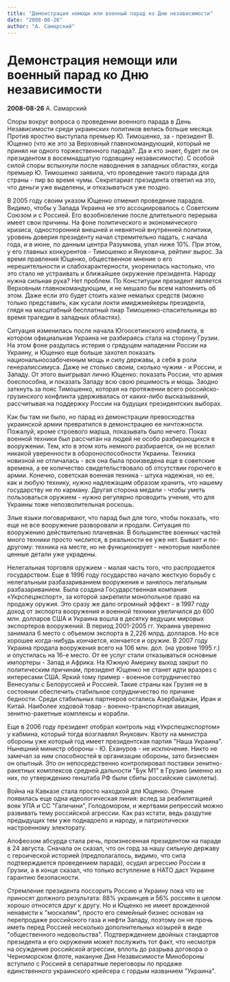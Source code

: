 ```yaml
---
title: "Демонстрация немощи или военный парад ко Дню независимости"
date: "2008-08-26"
author: "А. Самарский"
---
```


# Демонстрация немощи или военный парад ко Дню независимости

**2008-08-26** А. Самарский

Споры вокруг вопроса о проведении военного парада в День Независимости среди украинских политиков велись больше месяца. Против яростно выступала премьер Ю. Тимошенко, за - президент В. Ющенко (что же это за Верховный главнокомандующий, который не принял ни одного торжественного парада?. Да и кто знает, будет ли он президентом в восемнадцатую годовщину независимости). С особой силой споры вспыхнули после наводнения в западных областях, когда премьер Ю. Тимошенко заявила, что проведение такого парада для страны - пир во время чумы. Секретариат президента ответил на это, что деньги уже выделены, и отказываться уже поздно.

В 2005 году своим указом Ющенко отменил проведение парадов. Видимо, чтобы у Запада Украина не это ассоциировалось с Советским Союзом и с Россией. Его возобновление после длительного перерыва имеет свои причины. На фоне политического и экономического кризиса, односторонней внешней и невнятной внутренней политики, уровень доверия президенту начал стремительно падать, с начала года, и в июне, по данным центра Разумкова, упал ниже 10%. При этом, у его главных конкурентов - Тимошенко и Януковича, рейтинг вырос. За время правления Ющенко, общественное мнение о его нерешительности и слабохарактерности, укоренилась настолько, что это стало не устраивать и ближайшее окружение президента. Народу нужна сильная рука? Нет проблем. По Конституции президент является Верховным главнокомандующим, и не мешало бы всем напомнить об этом. Даже если это будет стоить казне немалых средств (можно только представить, как кусали локти имиджмейкеры президента, глядя на масштабный бесплатный пиар Тимошенко-спасительницы во время трагедии в западных областях).

Ситуация изменилась после начала Югоосетинского конфликта, в котором официальная Украина не разбираясь стала на сторону Грузии. На этом фоне раздулась истерия о грядущем нападении России на Украину, и Ющенко еще больше захотел показать национальноозабоченным мощь и силу державы, а себя в роли генералиссимуса. Даже не столько своим, сколько чужим - и России, и Западу. От этого выигрывал лично Ющенко: показать России, что армия боеспособна, и показать Западу всю свою решимость и мощь. Заодно заткнуть за пояс Тимошенко, которая на протяжении всего российско-грузинского конфликта удерживалась от каких-либо высказываний, рассчитывая на поддержку России на будущих президентских выборах.

Как бы там ни было, но парад из демонстрации превосходства украинской армии превратился в демонстрацию ее ничтожности. Пожалуй, кроме строевого марша, показывать было нечего. Показ военной техники был рассчитан на людей не особо разбирающихся в вооружении. Тем, кто в этом хоть немного разбирается, он не вселил никакой уверенности в обороноспособности Украины. Техника новизной не отличалась - вся она была произведена еще в советские времена, а ее количество свидетельствовало об отсутствии горючего в армии. Конечно, советская военная техника - штука надежная, но ее, как и любую технику, нужно надлежащим образом хранить, что нашему государству не по карману. Другая сторона медали - чтобы уметь пользоваться оружием - нужно регулярно проводить учения, что для Украины тоже непозволительная роскошь.

Злые языки поговаривают, что парад был для того, чтобы показать, что еще не все вооружение разворовали и продали. Ситуация по вооружению действительно плачевная. В большинстве военных частей много техники просто числится, в реальности ее уже нет. Бывает и по-другому: техника на месте, но не функционирует - некоторые наиболее ценные детали уже украдены.

Нелегальная торговля оружием - малая часть того, что распродается государством. Еще в 1996 году государство начало жесткую борьбу с нелегальным разбазариванием вооружения и занялось легальным разбазариванием. Была создана Государственная компания «Укрспецэкспорт», за которой закрепили монопольное право на продажу оружия. Это сразу же дало огромный эффект - в 1997 году доход от экспорта вооружения и военной техники увеличился до 600 млн. долларов США и Украина вошла в десятку ведущих мировых экспортеров вооружений. В период 2001-2005 гг. Украина уверенно занимала 6 место с объемом экспорта в 2,226 млрд. долларов. Но все хорошее когда-нибудь кончается, кончается и оружие. В 2007 году Украина продала вооружения всего на 106 млн. дол. (на уровне 1995 г.) и опустилась на 16-е место. От ее услуг стали отказываться основные импортеры - Запад и Африка. На Южную Америку выход закрыт по политическим причинам, президент Ющенко не станет идти вразрез с интересами США. Яркий тому пример - военное сотрудничество Венесуэлы с Белоруссией и Россией. Такие страны как Грузия не в состоянии обеспечить стабильное сотрудничество по причине бедности. Среди стабильных партнеров остались Азербайджан, Иран и Китай. Наиболее ходовой товар - военно-транспортная авиация, зенитно-ракетные комплексы и корабли.

Еще в 2006 году президент отобрал контроль над «Укрспецэкспортом» у кабмина, который тогда возглавлял Янукович. Квоту на министра обороны уже который год имеет президентская партия "Наша Украина". Нынешний министр обороны - Ю. Ехануров - не исключение. Никто не замечал за ним способностей в организации обороны, зато бизнесмен он опытный. Это он непосредственно контролировал поставки зенитно-ракетных комплексов средней дальности "Бук М1" в Грузию (именно из них, по утверждению генштаба РФ были сбиты российские самолеты).

Война на Кавказе стала просто находкой для Ющенко. Отныне появилась еще одна идеологическая линия: вслед за реабилитацией вояк УПА и СС "Галичини", Голодомором, и жертвами репрессий можно развивать тему российской агрессии. Как раз кстати, ведь раздутие предыдущих тем уже поднадоело и народу, и патриотически настроенному электорату.

Апофеозом абсурда стала речь, произнесенная президентом на параде в 24 августа. Сначала он сказал, что он горд за нашу сильную державу с героической историей (предполагалось, видимо, что сила подтверждается проведением парада), осудил агрессию России в Грузии, а в конце сказал, что только вступление в НАТО даст Украине гарантию безопасности.

Стремление президента поссорить Россию и Украину пока что не приносят должного результата: 88% украинцев и 56% россиян в целом хорошо относятся друг к другу. Но и Ющенко не имеет врожденной ненависти к "москалям", просто его семейный бизнес основан на перепродаже российского газа и нефти Западу, поэтому он не прочь иметь перед Россией несколько дополнительных козырей в виде "общественного недовольства". Подтверждением двойных стандартов президента и его окружения может послужить тот факт, что несмотря на осуждение российской агрессии, вплоть до разрыва договора о Черноморском флоте, накануне Дня Независимости Минобороны вступило с Россией в сепаратные переговоры по продаже единственного украинского крейсера с гордым названием "Украина".